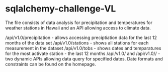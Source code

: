 # sqlalchemy-challenge-VL

The file consists of data analysis for precipitation and temperatures for weather stations in Hawaii and an API allowing access to climate data. 

/api/v1.0/precipitation - allows accessing preciptiation data for the last 12 months of the data set 
/api/v1.0/stations - shows all stations for each measurement in the dataset 
/api/v1.0/tobs - shows dates and temparatures for the most activate station - the last 12 months
/api/v1.0/<start> and /api/v1.0/<start>/<end> - two dynamic APIs allowing data query for specified dates. Date formats and constraints can be found on the homepage. 
